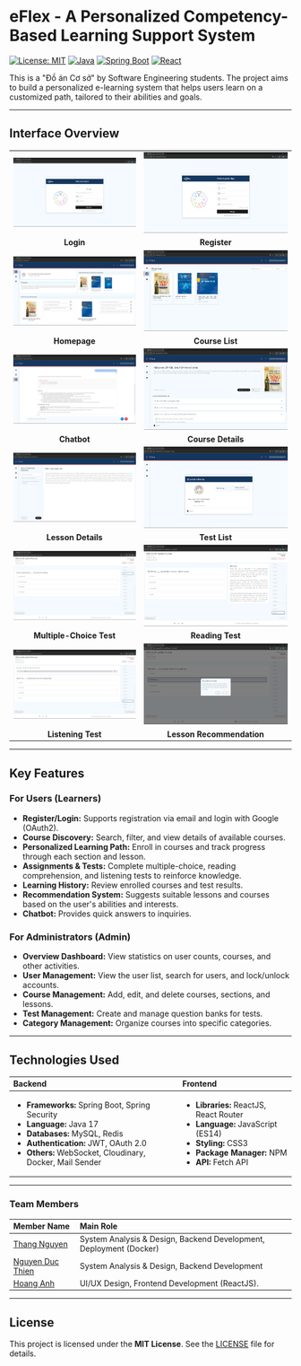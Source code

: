 # **eFlex - A Personalized Competency-Based Learning Support System**

[![License: MIT](https://img.shields.io/badge/License-MIT-yellow.svg)](https://opensource.org/licenses/MIT)
[![Java](https://img.shields.io/badge/Java-17-blue.svg)](https://www.oracle.com/java/technologies/javase/jdk17-archive-downloads.html)
[![Spring Boot](https://img.shields.io/badge/Spring%20Boot-3.x-brightgreen.svg)](https://spring.io/projects/spring-boot)
[![React](https://img.shields.io/badge/React-18-blue.svg)](https://reactjs.org/)

This is a "Đồ án Cơ sở" by Software Engineering students. The project aims to build a personalized e-learning system that helps users learn on a customized path, tailored to their abilities and goals.

---

## Interface Overview

|||
| :---: | :---: |
| ![Login](docs/images/login.png) | ![Register](docs/images/register.png) |
| **Login** | **Register** |
| ![Homepage](docs/images/dashboard.png) | ![Course List](docs/images/courses.png) |
| **Homepage** | **Course List** |
| ![Chatbot](docs/images/chatbot.png) | ![Course Details](docs/images/course-details.png) |
| **Chatbot** | **Course Details** |
| ![Lesson Details](docs/images/lesson-details.png) | ![Test List](docs/images/list-test.png) |
| **Lesson Details** | **Test List** |
| ![Multiple-Choice Test](docs/images/test-mc.png) | ![Reading Test](docs/images/test-reading.png) |
| **Multiple-Choice Test** | **Reading Test** |
| ![Listening Test](docs/images/test-listening.png) | ![Lesson Recommendation](docs/images/recommend-lesson.png) |
| **Listening Test** | **Lesson Recommendation** |

---

## Key Features

### For Users (Learners)

-   **Register/Login:** Supports registration via email and login with Google (OAuth2).
-   **Course Discovery:** Search, filter, and view details of available courses.
-   **Personalized Learning Path:** Enroll in courses and track progress through each section and lesson.
-   **Assignments & Tests:** Complete multiple-choice, reading comprehension, and listening tests to reinforce knowledge.
-   **Learning History:** Review enrolled courses and test results.
-   **Recommendation System:** Suggests suitable lessons and courses based on the user's abilities and interests.
-   **Chatbot:** Provides quick answers to inquiries.

### For Administrators (Admin)

-   **Overview Dashboard:** View statistics on user counts, courses, and other activities.
-   **User Management:** View the user list, search for users, and lock/unlock accounts.
-   **Course Management:** Add, edit, and delete courses, sections, and lessons.
-   **Test Management:** Create and manage question banks for tests.
-   **Category Management:** Organize courses into specific categories.

---

## Technologies Used

| Backend | Frontend |
| :--- | :--- |
| <ul><li>**Frameworks:** Spring Boot, Spring Security</li><li>**Language:** Java 17</li><li>**Databases:** MySQL, Redis</li><li>**Authentication:** JWT, OAuth 2.0</li><li>**Others:** WebSocket, Cloudinary, Docker, Mail Sender</li></ul> | <ul><li>**Libraries:** ReactJS, React Router</li><li>**Language:** JavaScript (ES14)</li><li>**Styling:** CSS3</li><li>**Package Manager:** NPM</li><li>**API:** Fetch API</li></ul> |

---

### Team Members

| Member Name | Main Role |
| :--- | :--- |
| [Thang Nguyen](https://github.com/imthq1) | System Analysis & Design, Backend Development, Deployment (Docker)|
| [Nguyen Duc Thien](https://github.com/nguyenducthienlq1) | System Analysis & Design, Backend Development |
| [Hoang Anh](https://github.com/HoaqAnh) | UI/UX Design, Frontend Development (ReactJS). |

---

## License

This project is licensed under the **MIT License**. See the [LICENSE](LICENSE) file for details.

